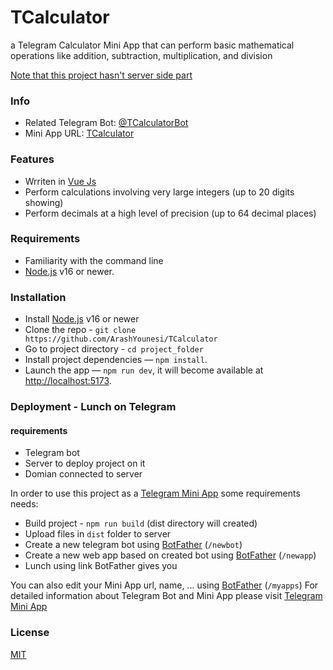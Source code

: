 # TCalculator
a Telegram Calculator Mini App that can perform basic mathematical operations like addition, subtraction, multiplication, and division

<u>Note that this project hasn't server side part</u>
### Info
- Related Telegram Bot: [@TCalculatorBot](https://t.me/TCalculatorBot)
- Mini App URL: [TCalculator](https://t.me/TCalculatorBot/TCalculator)

### Features

- Wrriten in [Vue Js](https://vuejs.org/)
- Perform calculations involving very large integers (up to 20 digits showing)
- Perform decimals at a high level of precision (up to 64 decimal places)

### Requirements

- Familiarity with the command line
- [Node.js](https://nodejs.org/) v16 or newer.

### Installation

- Install [Node.js](https://nodejs.org/) v16 or newer
- Clone the repo - `git clone https://github.com/ArashYounesi/TCalculator`
- Go to project directory - `cd project_folder`
- Install project dependencies — `npm install`.
- Launch the app — `npm run dev`, it will become available at [http://localhost:5173](http://localhost:5173/).

### Deployment - Lunch on Telegram
#### requirements 
- Telegram bot
- Server to deploy project on it
- Domian connected to server

In order to use this project as a [Telegram Mini App](https://core.telegram.org/bots/webapps) some requirements needs:

- Build project - `npm run build` (dist directory will created)
- Upload files in `dist` folder to server
- Create a new telegram bot using [BotFather](https://t.me/botfather) (`/newbot`)
- Create a new web app based on created bot using [BotFather](https://t.me/botfather) (`/newapp`)
- Lunch using link BotFather gives you

You can also edit your Mini App url, name, ... using [BotFather](https://t.me/botfather) (`/myapps`)
For detailed information about Telegram Bot and Mini App please visit [Telegram Mini App](https://core.telegram.org/bots/webapps)
### License

[MIT](https://choosealicense.com/licenses/mit/)
